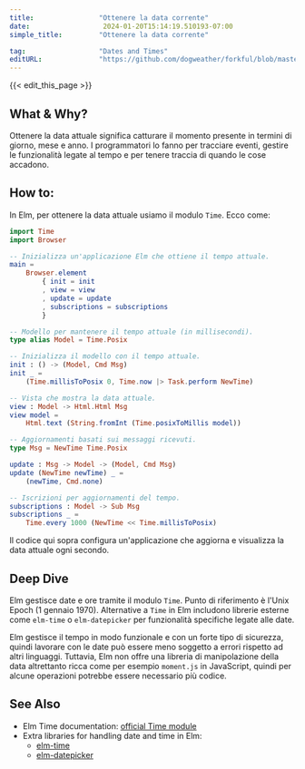```yaml
---
title:                "Ottenere la data corrente"
date:                  2024-01-20T15:14:19.510193-07:00
simple_title:         "Ottenere la data corrente"

tag:                  "Dates and Times"
editURL:              "https://github.com/dogweather/forkful/blob/master/content/it/elm/getting-the-current-date.md"
---
```


{{< edit_this_page >}}

## What & Why?
Ottenere la data attuale significa catturare il momento presente in termini di giorno, mese e anno. I programmatori lo fanno per tracciare eventi, gestire le funzionalità legate al tempo e per tenere traccia di quando le cose accadono.

## How to:
In Elm, per ottenere la data attuale usiamo il modulo `Time`. Ecco come:

```Elm
import Time
import Browser

-- Inizializza un'applicazione Elm che ottiene il tempo attuale.
main =
    Browser.element
        { init = init
        , view = view
        , update = update
        , subscriptions = subscriptions
        }

-- Modello per mantenere il tempo attuale (in millisecondi).
type alias Model = Time.Posix

-- Inizializza il modello con il tempo attuale.
init : () -> (Model, Cmd Msg)
init _ =
    (Time.millisToPosix 0, Time.now |> Task.perform NewTime)

-- Vista che mostra la data attuale.
view : Model -> Html.Html Msg
view model =
    Html.text (String.fromInt (Time.posixToMillis model))

-- Aggiornamenti basati sui messaggi ricevuti.
type Msg = NewTime Time.Posix

update : Msg -> Model -> (Model, Cmd Msg)
update (NewTime newTime) _ =
    (newTime, Cmd.none)

-- Iscrizioni per aggiornamenti del tempo.
subscriptions : Model -> Sub Msg
subscriptions _ =
    Time.every 1000 (NewTime << Time.millisToPosix)
```

Il codice qui sopra configura un'applicazione che aggiorna e visualizza la data attuale ogni secondo.

## Deep Dive
Elm gestisce date e ore tramite il modulo `Time`. Punto di riferimento è l'Unix Epoch (1 gennaio 1970). Alternative a `Time` in Elm includono librerie esterne come `elm-time` o `elm-datepicker` per funzionalità specifiche legate alle date.

Elm gestisce il tempo in modo funzionale e con un forte tipo di sicurezza, quindi lavorare con le date può essere meno soggetto a errori rispetto ad altri linguaggi. Tuttavia, Elm non offre una libreria di manipolazione della data altrettanto ricca come per esempio `moment.js` in JavaScript, quindi per alcune operazioni potrebbe essere necessario più codice.

## See Also
- Elm Time documentation: [official Time module](https://package.elm-lang.org/packages/elm/time/latest/)
- Extra libraries for handling date and time in Elm:
    - [elm-time](https://package.elm-lang.org/packages/justinmimbs/date/latest/)
    - [elm-datepicker](https://package.elm-lang.org/packages/CurrySoftware/elm-datepicker/latest/)
